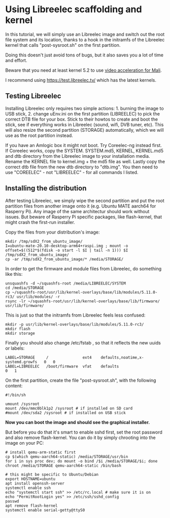 Using Libreelec scaffolding and kernel
======================================

In this tutorial, we will simply use an Libreelec image and switch out the root file system and its location, thanks to a hook in the initramfs of the Libreelec kernel that calls "post-sysroot.sh" on the first partition.

Doing this doesn't just avoid tons of bugs, but it also saves you a lot of time and effort. 

Beware that you need at least kernel 5.2 to use [video acceleration for Mali](https://www.phoronix.com/scan.php?page=news_item&px=Panfrost-DRM-For-Linux-5.2).

I recommend using https://test.libreelec.tv/ which has the latest kernels.


Testing Libreelec
-----------------

Installing Libreelec only requires two simple actions: 1. burning the image to USB stick, 2. change uEnv.ini on the first partition (LIBREELEC) to pick the correct DTB file for your box. Stick to their howtos to create and boot the stick, see if everything works in Libreelec (sound, wifi, DVB tuner, etc). This will also resize the second partition (STORAGE) automatically, which we will use as the root partition instead. 

If you have an Amlogic box it might not boot. Try Coreelec-ng instead first. If Coreelec works, copy the SYSTEM. SYSTEM.md5, KERNEL, KERNEL.md5 and dtb directory from the Libreelec image to your installation media. Rename the KERNEL file to kernel.img + the md5 file as well. Lastly copy the correct dtb file from the new dtb directory to "dtb.img". You then need to use "COREELEC" - not "LIBREELEC" - for all commands I listed.


Installing the distribution
---------------------------

After testing Libreelec, we simply wipe the second partition and put the root partition files from another image onto it (e.g. Ubuntu MATE aarch64 for Rasperry Pi). Any image of the same architectur should work without issues. But beware of Rasperry Pi specific packages, like flash-kernel, that might crash the first-run installer. 


Copy the files from your distribution's image:
```
mkdir /tmp/sdX2_from_ubuntu_image/
I=ubuntu-mate-20.10-desktop-arm64+raspi.img ; mount -o offset=$((512*$(fdisk -o start -l $I | tail -n 1))) $I /tmp/sdX2_from_ubuntu_image/
cp -ar /tmp/sdX2_from_ubuntu_image/* /media/STORAGE/
```


In order to get the firmware and module files from Libreelec, do something like this:

```
unsquashfs -d ~/squashfs-root /media/LIBREELEC/SYSTEM 
cd /media/STORAGE
cp ~/squashfs-root/usr/lib/kernel-overlays/base/lib/modules/5.11.0-rc3/ usr/lib/modules/ -r
rsync -lr ~/squashfs-root/usr/lib/kernel-overlays/base/lib/firmware/ usr/lib/firmware/
```


This is just so that the initramfs from Libreelec feels less confused:
```
mkdir -p usr/lib/kernel-overlays/base/lib/modules/5.11.0-rc3/
mkdir flash
mkdir storage
```

Finally you should also change /etc/fstab , so that it reflects the new uuids or labels:

```
LABEL=STORAGE     /               ext4    defaults,noatime,x-systemd.growfs   0   0
LABEL=LIBREELEC   /boot/firmware  vfat    defaults                            0   1
```

On the first partition, create the file "post-sysroot.sh", with the following content:

```
#!/bin/sh

umount /sysroot
mount /dev/mmc0blk1p2 /sysroot # if installed on SD card
#mount /dev/sda2 /sysroot # if installed on USB stick
```

**Now you can boot the image and should see the graphical installer.**

But before you do that it's smart to enable sshd first, set the root password and also remove flash-kernel. You can do it by simply chrooting into the image on your PC:

```
# install qemu-arm-static first
cp $(which qemu-aarch64-static) /media/STORAGE/usr/bin
for i in sys proc dev; do mount -o bind /$i /media/STORAGE/$i; done
chroot /media/STORAGE qemu-aarch64-static /bin/bash

# this might be specific to Ubuntu/Debian
export HOSTNAME=ubuntu
apt install openssh-server
systemctl enable ssh
echo "systemctl start ssh" >> /etc/rc.local # make sure it is on
echo "PermitRootLogin yes" >> /etc/ssh/sshd_config
passwd
apt remove flash-kernel 
systemctl enable serial-getty@ttyS0
```


